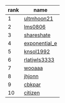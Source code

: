 | rank | name                                                        |
| ---- | ----------------------------------------------------------- |
| 1    | [ultmhoon21](https://www.acmicpc.net/user/ultmhoon21)       |
| 2    | [lms0806](https://www.acmicpc.net/user/lms0806)             |
| 3    | [shareshate](https://www.acmicpc.net/user/shareshate)       |
| 4    | [exponential_e](https://www.acmicpc.net/user/exponential_e) |
| 5    | [knsol1992](https://www.acmicpc.net/user/knsol1992)         |
| 6    | [rlatjwls3333](https://www.acmicpc.net/user/rlatjwls3333)   |
| 7    | [wooaaa](https://www.acmicpc.net/user/wooaaa)               |
| 8    | [jhjonn](https://www.acmicpc.net/user/jhjonn)               |
| 9    | [cbkpar](https://www.acmicpc.net/user/cbkpar)               |
| 10   | [citizen](https://www.acmicpc.net/user/citizen)             |
